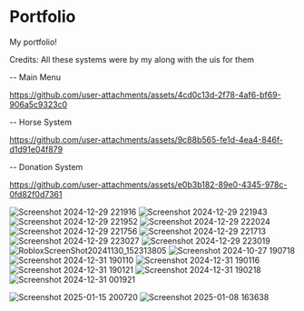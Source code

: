 # Portfolio
My portfolio!

  Credits:
    All these systems were by my along with the uis for them
    
-- Main Menu 


https://github.com/user-attachments/assets/4cd0c13d-2f78-4af6-bf69-906a5c9323c0



-- Horse System


https://github.com/user-attachments/assets/9c88b565-fe1d-4ea4-846f-d1d91e04f879

-- Donation System



https://github.com/user-attachments/assets/e0b3b182-89e0-4345-978c-0fd82f0d7361



![Screenshot 2024-12-29 221916](https://github.com/user-attachments/assets/fc920371-fc24-4f50-a42f-86defe8b22d1)
![Screenshot 2024-12-29 221943](https://github.com/user-attachments/assets/2697afaa-84e7-4b75-b84f-ca5c86c14292)
![Screenshot 2024-12-29 221952](https://github.com/user-attachments/assets/55668b66-eb3b-4b52-af29-2e9767cf5541)
![Screenshot 2024-12-29 222024](https://github.com/user-attachments/assets/d09afce4-5ed0-4cb9-9759-c53cc59f3efe)
![Screenshot 2024-12-29 221756](https://github.com/user-attachments/assets/a887a878-7565-408b-a0ef-cc123c154c21)
![Screenshot 2024-12-29 221713](https://github.com/user-attachments/assets/dd0c7bde-ecb8-4120-bd90-5a668c3e9b52)
![Screenshot 2024-12-29 223027](https://github.com/user-attachments/assets/0936b599-38d3-4faa-a5d2-f09dacf22ae5)
![Screenshot 2024-12-29 223019](https://github.com/user-attachments/assets/8ddbdaea-41f7-4947-b455-b6bfec6404a8)
![RobloxScreenShot20241130_152313805](https://github.com/user-attachments/assets/2b447a72-94a5-41d0-b685-d41d18744eb1)
![Screenshot 2024-10-27 190718](https://github.com/user-attachments/assets/ae0f4e79-6e49-4d90-ab48-888f12cfe015)
![Screenshot 2024-12-31 190110](https://github.com/user-attachments/assets/e348cdb0-d703-41af-995d-06b2f14247a9)
![Screenshot 2024-12-31 190116](https://github.com/user-attachments/assets/50be2428-19ee-45dc-a059-64068ff52838)
![Screenshot 2024-12-31 190121](https://github.com/user-attachments/assets/73240a87-848d-49b1-811d-3cd07ebaa3d2)
![Screenshot 2024-12-31 190218](https://github.com/user-attachments/assets/32c99a49-43cd-4f2c-b07b-7dd4db76df15)
![Screenshot 2024-12-31 001921](https://github.com/user-attachments/assets/9703cce8-07d5-4fe4-8b38-b7ea1d17742c)



![Screenshot 2025-01-15 200720](https://github.com/user-attachments/assets/ba218ffd-63e9-4906-99a3-2becebf17122)
![Screenshot 2025-01-08 163638](https://github.com/user-attachments/assets/c8497a9c-f534-44e6-b98e-545f3c4b5e4c)



